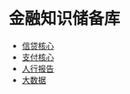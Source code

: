 # 金融知识储备库  

- [信贷核心](credit/README.md)  
- [支付核心](pay/README.md)  
- [人行报告](reporter/README.md)  
- [大数据](bigdata/README.md)  
